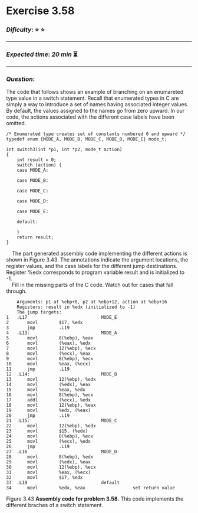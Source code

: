 Exercise 3.58
==============

### ***Dificulty***: :star: :star:

---

### ***Expected time***: ***20 min*** :hourglass_flowing_sand:

---

### ***Question***:
The code that follows shows an example of branching on an enumareted type value in a switch statement. Recall that enumerated types in C are simply a way to introduce a set of names having associated integer values. By default, the values assigned to the names go from zero upward. In our code, the actions associated with the different case labels have been omitted.

```
/* Enumerated type creates set of constants numbered 0 and upward */
typedef enum {MODE_A, MODE_B, MODE_C, MODE_D, MODE_E} mode_t;

int switch3(int *p1, int *p2, mode_t action)
{
	int result = 0;
	switch (action) {
	case MODE_A:

	case MODE_B:

	case MODE_C:

	case MODE_D:

	case MODE_E:

	default:

	}
	return result;
}
```
 
&nbsp;&nbsp;&nbsp;&nbsp;The part generated assembly code implementing the different actions is shown in Figure 3.43. The annotations indicate the argument locations, the register values, and the case labels for the different jump destinations. Register %edx corresponds to program variable result and is initialized to -1.  
&nbsp;&nbsp;&nbsp;&nbsp;Fill in the missing parts of the C code. Watch out for cases that fall through.  

```
    Arguments: p1 at %ebp+8, p2 at %ebp+12, action at %ebp+16
    Registers: result in %edx (initialized to -1)
    The jump targets:
1   .L17							MODE_E
2       movl        $17, %edx
3       jmp         .L19
4   .L13:							MODE_A
5       movl        8(%ebp), %eax
6       movl        (%eax), %edx
7       movl        12(%ebp), %ecx
8       movl        (%ecx), %eax
9       movl        8(%ebp), %ecx
10      movl        %eax, (%ecx)
11      jmp         .L19
12  .L14:							MODE_B
13      movl        12(%ebp), %edx
14      movl        (%edx), %eax
15      movl        %eax, %edx
16      movl        8(%ebp), %ecx
17      addl        (%ecx), %edx
18      movl        12(%ebp), %eax
19      movl        %edx, (%eax)
20      jmp         .L19
21  .L15:							MODE_C
22      movl        12(%ebp), %edx
23      movl        $15, (%edx)
24      movl        8(%ebp), %ecx
25      movl        (%ecx), %edx
26      jmp         .L19
27  .L16							MODE_D
28      movl        8(%ebp), %edx
29      movl        (%edx), %eax
30      movl        12(%ebp), %ecx
31      movl        %eax, (%ecx)
32      movl        $17, %edx
33  .L19							default
34      movl        %edx, %eax					set return value
```
Figure 3.43 **Assembly code for problem 3.58.** This code implements the different braches of a switch statement.